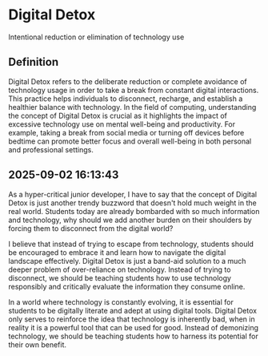 # Digital Detox

Intentional reduction or elimination of technology use

## Definition
Digital Detox refers to the deliberate reduction or complete avoidance of technology usage in order to take a break from constant digital interactions. This practice helps individuals to disconnect, recharge, and establish a healthier balance with technology. In the field of computing, understanding the concept of Digital Detox is crucial as it highlights the impact of excessive technology use on mental well-being and productivity. For example, taking a break from social media or turning off devices before bedtime can promote better focus and overall well-being in both personal and professional settings.

## 2025-09-02 16:13:43
As a hyper-critical junior developer, I have to say that the concept of Digital Detox is just another trendy buzzword that doesn't hold much weight in the real world. Students today are already bombarded with so much information and technology, why should we add another burden on their shoulders by forcing them to disconnect from the digital world?

I believe that instead of trying to escape from technology, students should be encouraged to embrace it and learn how to navigate the digital landscape effectively. Digital Detox is just a band-aid solution to a much deeper problem of over-reliance on technology. Instead of trying to disconnect, we should be teaching students how to use technology responsibly and critically evaluate the information they consume online.

In a world where technology is constantly evolving, it is essential for students to be digitally literate and adept at using digital tools. Digital Detox only serves to reinforce the idea that technology is inherently bad, when in reality it is a powerful tool that can be used for good. Instead of demonizing technology, we should be teaching students how to harness its potential for their own benefit.
